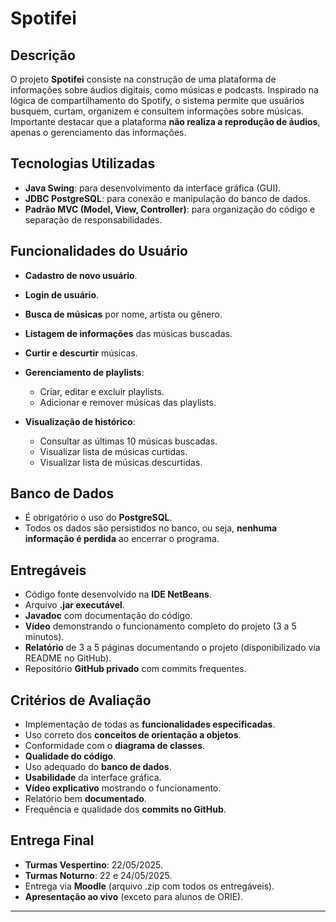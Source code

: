 # Spotifei

## Descrição

O projeto **Spotifei** consiste na construção de uma plataforma de informações sobre áudios digitais, como músicas e podcasts. Inspirado na lógica de compartilhamento do Spotify, o sistema permite que usuários busquem, curtam, organizem e consultem informações sobre músicas. Importante destacar que a plataforma **não realiza a reprodução de áudios**, apenas o gerenciamento das informações.

## Tecnologias Utilizadas

* **Java Swing**: para desenvolvimento da interface gráfica (GUI).
* **JDBC PostgreSQL**: para conexão e manipulação do banco de dados.
* **Padrão MVC (Model, View, Controller)**: para organização do código e separação de responsabilidades.

## Funcionalidades do Usuário

* **Cadastro de novo usuário**.
* **Login de usuário**.
* **Busca de músicas** por nome, artista ou gênero.
* **Listagem de informações** das músicas buscadas.
* **Curtir e descurtir** músicas.
* **Gerenciamento de playlists**:

  * Criar, editar e excluir playlists.
  * Adicionar e remover músicas das playlists.
* **Visualização de histórico**:

  * Consultar as últimas 10 músicas buscadas.
  * Visualizar lista de músicas curtidas.
  * Visualizar lista de músicas descurtidas.

## Banco de Dados

* É obrigatório o uso do **PostgreSQL**.
* Todos os dados são persistidos no banco, ou seja, **nenhuma informação é perdida** ao encerrar o programa.

## Entregáveis

* Código fonte desenvolvido na **IDE NetBeans**.
* Arquivo **.jar executável**.
* **Javadoc** com documentação do código.
* **Vídeo** demonstrando o funcionamento completo do projeto (3 a 5 minutos).
* **Relatório** de 3 a 5 páginas documentando o projeto (disponibilizado via README no GitHub).
* Repositório **GitHub privado** com commits frequentes.

## Critérios de Avaliação

* Implementação de todas as **funcionalidades especificadas**.
* Uso correto dos **conceitos de orientação a objetos**.
* Conformidade com o **diagrama de classes**.
* **Qualidade do código**.
* Uso adequado do **banco de dados**.
* **Usabilidade** da interface gráfica.
* **Vídeo explicativo** mostrando o funcionamento.
* Relatório bem **documentado**.
* Frequência e qualidade dos **commits no GitHub**.

## Entrega Final

* **Turmas Vespertino**: 22/05/2025.
* **Turmas Noturno**: 22 e 24/05/2025.
* Entrega via **Moodle** (arquivo .zip com todos os entregáveis).
* **Apresentação ao vivo** (exceto para alunos de ORIE).

---
